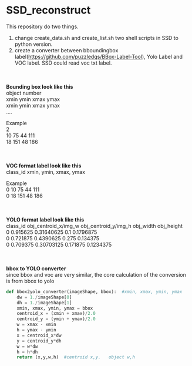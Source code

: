 # SSD_reconstruct <br>

This repository do two things.
1. change create_data.sh and create_list.sh two shell scripts in SSD to python version.
2. create a converter between bboundingbox label(https://github.com/puzzledqs/BBox-Label-Tool),  Yolo Label and VOC label.
SSD could read voc txt label.


<br><br>**Bounding box look like this** <br>
object number  <br>
xmin ymin xmax ymax  <br>
xmin ymin xmax ymax  <br>
....

Example <br> 
2 <br>
10 75 44 111 <br>
18 151 48 186 <br>



<br><br>**VOC format label look like this** <br>
class_id  xmin, ymin, xmax, ymax

Example  <br>
0 10 75 44 111   <br>
0 18 151 48 186 <br>




<br><br>**YOLO format label look like this** <br>
class_id    obj_centroid_x/img_w  obj_centroid_y/img_h  obj_width    obj_height  <br>
0 0.915625 0.31640625 0.1 0.1796875 <br>
0 0.721875 0.4390625 0.275 0.134375 <br>
0 0.709375 0.30703125 0.171875 0.1234375 <br>


<br><br>**bbox to YOLO converter** <br>
since bbox and voc are very similar, the core calculation of the conversion is from bbox to yolo
```python
def bbox2yolo_converter(imageShape, bbox):  #xmin, xmax, ymin, ymax
    dw = 1./imageShape[0]
    dh = 1./imageShape[1]
    xmin, xmax, ymin, ymax = bbox
    centroid_x = (xmin + xmax)/2.0
    centroid_y = (ymin + ymax)/2.0
    w = xmax - xmin
    h = ymax - ymin
    x = centroid_x*dw
    y = centroid_y*dh
    w = w*dw
    h = h*dh
    return (x,y,w,h)  #centroid x,y.   object w,h
```





 
